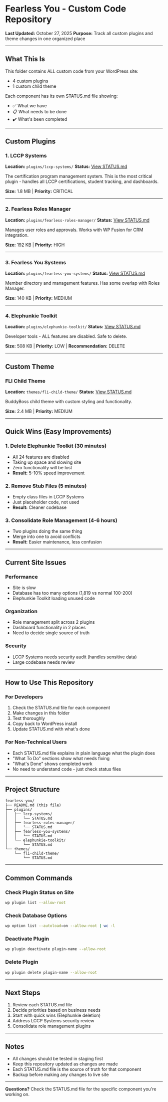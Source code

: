 # Fearless You - Custom Code Repository

**Last Updated:** October 27, 2025
**Purpose:** Track all custom plugins and theme changes in one organized place

---

## What This Is

This folder contains ALL custom code from your WordPress site:
- 4 custom plugins
- 1 custom child theme

Each component has its own STATUS.md file showing:
- ✅ What we have
- 📋 What needs to be done
- ✔️ What's been completed

---

## Custom Plugins

### 1. LCCP Systems
**Location:** `plugins/lccp-systems/`
**Status:** [View STATUS.md](plugins/lccp-systems/STATUS.md)

The certification program management system. This is the most critical plugin - handles all LCCP certifications, student tracking, and dashboards.

**Size:** 1.8 MB | **Priority:** CRITICAL

---

### 2. Fearless Roles Manager
**Location:** `plugins/fearless-roles-manager/`
**Status:** [View STATUS.md](plugins/fearless-roles-manager/STATUS.md)

Manages user roles and approvals. Works with WP Fusion for CRM integration.

**Size:** 192 KB | **Priority:** HIGH

---

### 3. Fearless You Systems
**Location:** `plugins/fearless-you-systems/`
**Status:** [View STATUS.md](plugins/fearless-you-systems/STATUS.md)

Member directory and management features. Has some overlap with Roles Manager.

**Size:** 140 KB | **Priority:** MEDIUM

---

### 4. Elephunkie Toolkit
**Location:** `plugins/elephunkie-toolkit/`
**Status:** [View STATUS.md](plugins/elephunkie-toolkit/STATUS.md)

Developer tools - ALL features are disabled. Safe to delete.

**Size:** 508 KB | **Priority:** LOW | **Recommendation:** DELETE

---

## Custom Theme

### FLI Child Theme
**Location:** `themes/fli-child-theme/`
**Status:** [View STATUS.md](themes/fli-child-theme/STATUS.md)

BuddyBoss child theme with custom styling and functionality.

**Size:** 2.4 MB | **Priority:** MEDIUM

---

## Quick Wins (Easy Improvements)

### 1. Delete Elephunkie Toolkit (30 minutes)
- All 24 features are disabled
- Taking up space and slowing site
- Zero functionality will be lost
- **Result:** 5-10% speed improvement

### 2. Remove Stub Files (5 minutes)
- Empty class files in LCCP Systems
- Just placeholder code, not used
- **Result:** Cleaner codebase

### 3. Consolidate Role Management (4-6 hours)
- Two plugins doing the same thing
- Merge into one to avoid conflicts
- **Result:** Easier maintenance, less confusion

---

## Current Site Issues

### Performance
- Site is slow
- Database has too many options (1,819 vs normal 100-200)
- Elephunkie Toolkit loading unused code

### Organization
- Role management split across 2 plugins
- Dashboard functionality in 2 places
- Need to decide single source of truth

### Security
- LCCP Systems needs security audit (handles sensitive data)
- Large codebase needs review

---

## How to Use This Repository

### For Developers
1. Check the STATUS.md file for each component
2. Make changes in this folder
3. Test thoroughly
4. Copy back to WordPress install
5. Update STATUS.md with what's done

### For Non-Technical Users
- Each STATUS.md file explains in plain language what the plugin does
- "What To Do" sections show what needs fixing
- "What's Done" shows completed work
- No need to understand code - just check status files

---

## Project Structure

```
fearless-you/
├── README.md (this file)
├── plugins/
│   ├── lccp-systems/
│   │   └── STATUS.md
│   ├── fearless-roles-manager/
│   │   └── STATUS.md
│   ├── fearless-you-systems/
│   │   └── STATUS.md
│   └── elephunkie-toolkit/
│       └── STATUS.md
└── themes/
    └── fli-child-theme/
        └── STATUS.md
```

---

## Common Commands

### Check Plugin Status on Site
```bash
wp plugin list --allow-root
```

### Check Database Options
```bash
wp option list --autoload=on --allow-root | wc -l
```

### Deactivate Plugin
```bash
wp plugin deactivate plugin-name --allow-root
```

### Delete Plugin
```bash
wp plugin delete plugin-name --allow-root
```

---

## Next Steps

1. Review each STATUS.md file
2. Decide priorities based on business needs
3. Start with quick wins (Elephunkie deletion)
4. Address LCCP Systems security review
5. Consolidate role management plugins

---

## Notes

- All changes should be tested in staging first
- Keep this repository updated as changes are made
- Each STATUS.md file is the source of truth for that component
- Backup before making any changes to live site

---

**Questions?** Check the STATUS.md file for the specific component you're working on.
